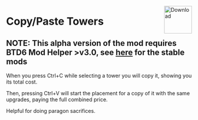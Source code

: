 <a href="https://github.com/doombubbles/copy-paste-towers/releases/latest/download/CopyPasteTowers.dll"><img align="right" alt="Download" height="75" src="https://github.com/doombubbles/BTD6-Mods/blob/main/download.png?raw=true"></a>

# Copy/Paste Towers

## NOTE: This alpha version of the mod requires BTD6 Mod Helper >v3.0, see [here](https://github.com/doombubbles/BTD6-Mods#readme) for the stable mods

When you press Ctrl+C while selecting a tower you will copy it, showing you its total cost.

Then, pressing Ctrl+V will start the placement for a copy of it with the same upgrades, paying the full combined price.

Helpful for doing paragon sacrifices.